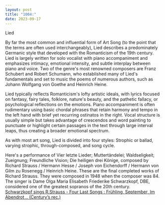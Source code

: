```yaml
---
layout: post
title: "1004:"
date: 2023-09-17
---
```


Lied

By far the most common and influential form of Art Song (to the point that the terms are often used interchangeably), Lied describes a predominately Germanic style that developed with the Romanticism of the 19th century. Lied is largely written for solo vocalist with piano accompaniment and emphasizes intimacy, emotional intensity, and subtle interplay between piano and voice. Two of the genre's most renowned composers are Franz Schubert and Robert Schumann, who established many of Lied's fundamentals and set to music the poems of numerous authors, such as Johann Wolfgang von Goethe and Heinrich Heine.

Lied typically reflects Romanticism's lofty artistic ideals, with lyrics focused on fantasy, fairy tales, folklore, nature's beauty, and the pathetic fallacy, or psychological reflections on the emotions. Piano accompaniment is often rudimentary using basic chordal phrases that retain harmony and tempo in the left hand with brief yet recurring ostinatos in the right. Vocal structure is usually simple but takes advantage of crescendos and word painting to punctuate or highlight certain passages in the text through large interval leaps, thus creating a broader emotional spectrum.

As with most art song, Lied is divided into four styles: Strophic or ballad, varying strophic, through-composed, and song cycle.

Here's a performance of Vier letzte Lieder; Muttertändelei; Waldseligkeit; Zueignung; Freundliche Vision; Die heiligen drei Könige, composed by Richard Strauss / Hermann Hesse / Joseph von Eichendorff / Hermann von Gilm zu Rosenegg / Heinrich Heine. These are the final completed works of Richard Strauss. They were composed in 1948 when the composer was 84\. The singer is Dame Olga Maria Elisabeth Friederike Schwarzkopf, DBE, considered one of the greatest sopranos of the 20th century.  
[Schwarzkopf sings R.Strauss \- Four Last Songs : Frühling, September, Im Abendrot .. (Century’s rec.)](https://youtu.be/NQ4sHbFTFDo)
